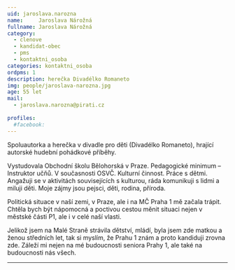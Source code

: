 ```yaml
---
uid: jaroslava.narozna
name:     Jaroslava Nárožná
fullname: Jaroslava Nárožná
category:
  - clenove
  - kandidat-obec
  - pms
  - kontaktni_osoba
categories: kontaktni_osoba    
ordpms: 1  
description: herečka Divadélko Romaneto
img: people/jaroslava-narozna.jpg
age: 55 let
mail:
  - jaroslava.narozna@pirati.cz
 
profiles:
  #facebook: 
---
```


Spoluautorka a herečka v divadle pro děti (Divadélko Romaneto), hrající autorské hudební pohádkové příběhy. 

Vystudovala Obchodní školu Bělohorská v Praze.  Pedagogické minimum – Instruktor učňů. V současnosti OSVČ. Kulturní činnost. Práce s dětmi. Angažuji se v aktivitách souvisejících s kulturou, ráda komunikuji s lidmi a miluji děti. Moje zájmy jsou pejsci, děti, rodina, příroda. 

Politická situace v naší zemi, v Praze, ale i na MČ Praha 1 mě začala trápit.
Chtěla bych být nápomocná a poctivou cestou měnit situaci nejen v městské části P1, ale i v celé naší vlasti.

Jelikož jsem na Malé Straně strávila dětství, mládí, byla jsem zde matkou a ženou středních let, tak si myslím, že Prahu 1 znám a proto kandiduji zrovna zde. Záleží mi nejen na mé budoucnosti seniora Prahy 1, ale také na budoucnosti nás všech.

---